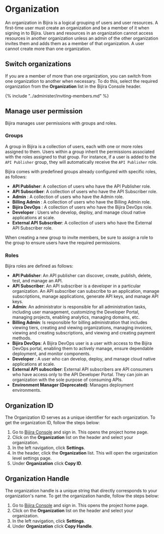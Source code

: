 ﻿# Organization

An organization in Bijira is a logical grouping of users and user resources. A first-time user must create an organization and be a member of it when signing in to Bijira. Users and resources in an organization cannot access resources in another organization unless an admin of the other organization invites them and adds them as a member of that organization. A user cannot create more than one organization.

## Switch organizations

If you are a member of more than one organization, you can switch from one organization to another when necessary. To do this, select the required organization from the **Organization** list in the Bijira Console header.

{% include "../administer/inviting-members.md" %}

## Manage user permission

Bijira manages user permissions with groups and roles.

### Groups

A group in Bijira is a collection of users, each with one or more roles assigned to them. Users within a group inherit the permissions associated with the roles assigned to that group. For instance, if a user is added to the `API Publisher` group, they will automatically receive the `API Publisher` role.

Bijira comes with predefined groups already configured with specific roles, as follows:

- **API Publisher**: A collection of users who have the API Publisher role.
- **API Subscriber**: A collection of users who have the API Subscriber role.
- **Admin** : A collection of users who have the Admin role.
- **Billing Admin** : A collection of users who have the Billing Admin role.
- **Bijira DevOps** : A collection of users who have the Bijira DevOps role.
- **Developer** : Users who develop, deploy, and manage cloud native applications at scale.
- **External API Subscriber**: A collection of users who have the External API Subscriber role.

When creating a new group to invite members, be sure to assign a role to the group to ensure users have the required permissions.

### Roles

Bijira roles are defined as follows:

- **API Publisher**: An API publisher can discover, create, publish, delete, test, and manage an API.
- **API Subscriber**: An API subscriber is a developer in a particular organization. An API subscriber can subscribe to an application, manage subscriptions, manage applications, generate API keys, and manage API keys.
- **Admin**: An administrator is responsible for all administration tasks, including user management, customizing the Developer Portal, managing projects, enabling analytics, managing domains, etc.
- **Billing Admin**: Is responsible for billing administration that includes viewing tiers, creating and viewing organizations, managing invoices, viewing and creating subscriptions, and viewing and creating payment methods.
- **Bijira DevOps**: A Bijira DevOps user is a user with access to the Bijira DevOps portal, enabling them to actively manage, ensure dependable deployment, and monitor components.
- **Developer** : A user who can develop, deploy, and manage cloud native applications at scale.  
- **External API subscriber**: External API subscribers are API consumers who have access only to the API Developer Portal. They can join an organization with the sole purpose of consuming APIs.
- **Environment Manager (Deprecated)**: Manages deployment environments.

## Organization ID

The Organization ID serves as a unique identifier for each organization. To get the organization ID, follow the steps below:

1. Go to [Bijira Console](https://console.bijira.dev/) and sign in. This opens the project home page.
2. Click on the **Organization** list on the header and select your organization.
3. In the left navigation, click **Settings**.
4. In the header, click the **Organization** list. This will open the organization level settings page.
5. Under **Organization** click **Copy ID**.

## Organization Handle

The organization handle is a unique string that directly corresponds to your organization's name. To get the organization handle, follow the steps below:

1. Go to [Bijira Console](https://console.bijira.dev/) and sign in. This opens the project home page.
2. Click on the **Organization** list on the header and select your organization.
3. In the left navigation, click **Settings**.
4. Under **Organization** click **Copy Handle**.
